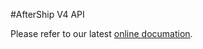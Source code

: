 #AfterShip V4 API

Please refer to our latest [online documation](https://www.aftership.com/docs/api/4).


